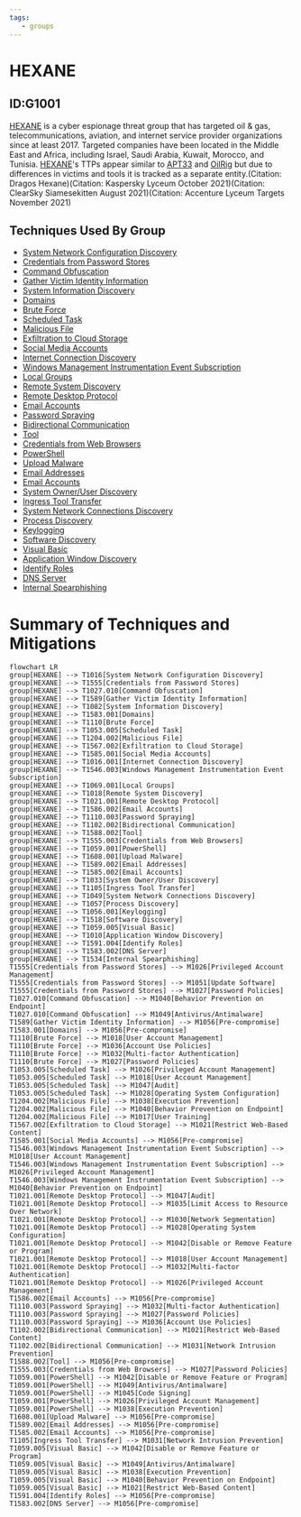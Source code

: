 ```yaml
---
tags:
   - groups
---
```

# HEXANE
## ID:G1001
[HEXANE](/mitre/groups/G1001) is a cyber espionage threat group that has targeted oil & gas, telecommunications, aviation, and internet service provider organizations since at least 2017. Targeted companies have been located in the Middle East and Africa, including Israel, Saudi Arabia, Kuwait, Morocco, and Tunisia. [HEXANE](/mitre/groups/G1001)'s TTPs appear similar to [APT33](/mitre/groups/G0064) and [OilRig](/mitre/groups/G0049) but due to differences in victims and tools it is tracked as a separate entity.(Citation: Dragos Hexane)(Citation: Kaspersky Lyceum October 2021)(Citation: ClearSky Siamesekitten August 2021)(Citation: Accenture Lyceum Targets November 2021)
## Techniques Used By Group
* [System Network Configuration Discovery](/mitre/techniques/T1016)
* [Credentials from Password Stores](/mitre/techniques/T1555)
* [Command Obfuscation](/mitre/techniques/T1027/010)
* [Gather Victim Identity Information](/mitre/techniques/T1589)
* [System Information Discovery](/mitre/techniques/T1082)
* [Domains](/mitre/techniques/T1583/001)
* [Brute Force](/mitre/techniques/T1110)
* [Scheduled Task](/mitre/techniques/T1053/005)
* [Malicious File](/mitre/techniques/T1204/002)
* [Exfiltration to Cloud Storage](/mitre/techniques/T1567/002)
* [Social Media Accounts](/mitre/techniques/T1585/001)
* [Internet Connection Discovery](/mitre/techniques/T1016/001)
* [Windows Management Instrumentation Event Subscription](/mitre/techniques/T1546/003)
* [Local Groups](/mitre/techniques/T1069/001)
* [Remote System Discovery](/mitre/techniques/T1018)
* [Remote Desktop Protocol](/mitre/techniques/T1021/001)
* [Email Accounts](/mitre/techniques/T1586/002)
* [Password Spraying](/mitre/techniques/T1110/003)
* [Bidirectional Communication](/mitre/techniques/T1102/002)
* [Tool](/mitre/techniques/T1588/002)
* [Credentials from Web Browsers](/mitre/techniques/T1555/003)
* [PowerShell](/mitre/techniques/T1059/001)
* [Upload Malware](/mitre/techniques/T1608/001)
* [Email Addresses](/mitre/techniques/T1589/002)
* [Email Accounts](/mitre/techniques/T1585/002)
* [System Owner/User Discovery](/mitre/techniques/T1033)
* [Ingress Tool Transfer](/mitre/techniques/T1105)
* [System Network Connections Discovery](/mitre/techniques/T1049)
* [Process Discovery](/mitre/techniques/T1057)
* [Keylogging](/mitre/techniques/T1056/001)
* [Software Discovery](/mitre/techniques/T1518)
* [Visual Basic](/mitre/techniques/T1059/005)
* [Application Window Discovery](/mitre/techniques/T1010)
* [Identify Roles](/mitre/techniques/T1591/004)
* [DNS Server](/mitre/techniques/T1583/002)
* [Internal Spearphishing](/mitre/techniques/T1534)

# Summary of Techniques and Mitigations
```mermaid
flowchart LR
group[HEXANE] --> T1016[System Network Configuration Discovery]
group[HEXANE] --> T1555[Credentials from Password Stores]
group[HEXANE] --> T1027.010[Command Obfuscation]
group[HEXANE] --> T1589[Gather Victim Identity Information]
group[HEXANE] --> T1082[System Information Discovery]
group[HEXANE] --> T1583.001[Domains]
group[HEXANE] --> T1110[Brute Force]
group[HEXANE] --> T1053.005[Scheduled Task]
group[HEXANE] --> T1204.002[Malicious File]
group[HEXANE] --> T1567.002[Exfiltration to Cloud Storage]
group[HEXANE] --> T1585.001[Social Media Accounts]
group[HEXANE] --> T1016.001[Internet Connection Discovery]
group[HEXANE] --> T1546.003[Windows Management Instrumentation Event Subscription]
group[HEXANE] --> T1069.001[Local Groups]
group[HEXANE] --> T1018[Remote System Discovery]
group[HEXANE] --> T1021.001[Remote Desktop Protocol]
group[HEXANE] --> T1586.002[Email Accounts]
group[HEXANE] --> T1110.003[Password Spraying]
group[HEXANE] --> T1102.002[Bidirectional Communication]
group[HEXANE] --> T1588.002[Tool]
group[HEXANE] --> T1555.003[Credentials from Web Browsers]
group[HEXANE] --> T1059.001[PowerShell]
group[HEXANE] --> T1608.001[Upload Malware]
group[HEXANE] --> T1589.002[Email Addresses]
group[HEXANE] --> T1585.002[Email Accounts]
group[HEXANE] --> T1033[System Owner/User Discovery]
group[HEXANE] --> T1105[Ingress Tool Transfer]
group[HEXANE] --> T1049[System Network Connections Discovery]
group[HEXANE] --> T1057[Process Discovery]
group[HEXANE] --> T1056.001[Keylogging]
group[HEXANE] --> T1518[Software Discovery]
group[HEXANE] --> T1059.005[Visual Basic]
group[HEXANE] --> T1010[Application Window Discovery]
group[HEXANE] --> T1591.004[Identify Roles]
group[HEXANE] --> T1583.002[DNS Server]
group[HEXANE] --> T1534[Internal Spearphishing]
T1555[Credentials from Password Stores] --> M1026[Privileged Account Management]
T1555[Credentials from Password Stores] --> M1051[Update Software]
T1555[Credentials from Password Stores] --> M1027[Password Policies]
T1027.010[Command Obfuscation] --> M1040[Behavior Prevention on Endpoint]
T1027.010[Command Obfuscation] --> M1049[Antivirus/Antimalware]
T1589[Gather Victim Identity Information] --> M1056[Pre-compromise]
T1583.001[Domains] --> M1056[Pre-compromise]
T1110[Brute Force] --> M1018[User Account Management]
T1110[Brute Force] --> M1036[Account Use Policies]
T1110[Brute Force] --> M1032[Multi-factor Authentication]
T1110[Brute Force] --> M1027[Password Policies]
T1053.005[Scheduled Task] --> M1026[Privileged Account Management]
T1053.005[Scheduled Task] --> M1018[User Account Management]
T1053.005[Scheduled Task] --> M1047[Audit]
T1053.005[Scheduled Task] --> M1028[Operating System Configuration]
T1204.002[Malicious File] --> M1038[Execution Prevention]
T1204.002[Malicious File] --> M1040[Behavior Prevention on Endpoint]
T1204.002[Malicious File] --> M1017[User Training]
T1567.002[Exfiltration to Cloud Storage] --> M1021[Restrict Web-Based Content]
T1585.001[Social Media Accounts] --> M1056[Pre-compromise]
T1546.003[Windows Management Instrumentation Event Subscription] --> M1018[User Account Management]
T1546.003[Windows Management Instrumentation Event Subscription] --> M1026[Privileged Account Management]
T1546.003[Windows Management Instrumentation Event Subscription] --> M1040[Behavior Prevention on Endpoint]
T1021.001[Remote Desktop Protocol] --> M1047[Audit]
T1021.001[Remote Desktop Protocol] --> M1035[Limit Access to Resource Over Network]
T1021.001[Remote Desktop Protocol] --> M1030[Network Segmentation]
T1021.001[Remote Desktop Protocol] --> M1028[Operating System Configuration]
T1021.001[Remote Desktop Protocol] --> M1042[Disable or Remove Feature or Program]
T1021.001[Remote Desktop Protocol] --> M1018[User Account Management]
T1021.001[Remote Desktop Protocol] --> M1032[Multi-factor Authentication]
T1021.001[Remote Desktop Protocol] --> M1026[Privileged Account Management]
T1586.002[Email Accounts] --> M1056[Pre-compromise]
T1110.003[Password Spraying] --> M1032[Multi-factor Authentication]
T1110.003[Password Spraying] --> M1027[Password Policies]
T1110.003[Password Spraying] --> M1036[Account Use Policies]
T1102.002[Bidirectional Communication] --> M1021[Restrict Web-Based Content]
T1102.002[Bidirectional Communication] --> M1031[Network Intrusion Prevention]
T1588.002[Tool] --> M1056[Pre-compromise]
T1555.003[Credentials from Web Browsers] --> M1027[Password Policies]
T1059.001[PowerShell] --> M1042[Disable or Remove Feature or Program]
T1059.001[PowerShell] --> M1049[Antivirus/Antimalware]
T1059.001[PowerShell] --> M1045[Code Signing]
T1059.001[PowerShell] --> M1026[Privileged Account Management]
T1059.001[PowerShell] --> M1038[Execution Prevention]
T1608.001[Upload Malware] --> M1056[Pre-compromise]
T1589.002[Email Addresses] --> M1056[Pre-compromise]
T1585.002[Email Accounts] --> M1056[Pre-compromise]
T1105[Ingress Tool Transfer] --> M1031[Network Intrusion Prevention]
T1059.005[Visual Basic] --> M1042[Disable or Remove Feature or Program]
T1059.005[Visual Basic] --> M1049[Antivirus/Antimalware]
T1059.005[Visual Basic] --> M1038[Execution Prevention]
T1059.005[Visual Basic] --> M1040[Behavior Prevention on Endpoint]
T1059.005[Visual Basic] --> M1021[Restrict Web-Based Content]
T1591.004[Identify Roles] --> M1056[Pre-compromise]
T1583.002[DNS Server] --> M1056[Pre-compromise]
```